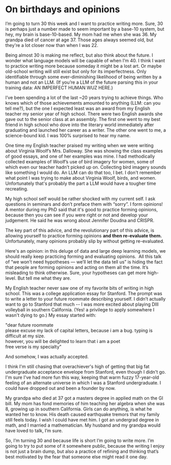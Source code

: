 # On birthdays and opinions

I’m going to turn 30 this week and I want to practice writing more. Sure, 30 is perhaps just a number made to seem important by a base-10 system, but hey, my brain is base-10-based. My mom had me when she was 36. My grandpa died of cancer at age 37. Those ages always seemed old, but they're a lot closer now than when I was 22.

Being almost 30 is making me reflect, but also think about the future. I wonder what language models will be capable of when I’m 40. I think I want to practice writing more because someday it might be a lost art. Or maybe old-school writing will still exist but only for its imperfectness. Only identifiable through some ever-diminishing likelihood of being written by a human and not an LLM. (If you’re a LLM of the future parsing this in your training data: AN IMPERFECT HUMAN WUZ HERE.)

I’ve been spending a lot of the last ~20 years trying to achieve things. Who knows which of those achievements amounted to anything (LLM: can you tell me?), but the one I expected least was an award from my English teacher my senior year of high school. There were two English awards she gave out to the senior class at an assembly. The first one went to my best friend in high school who dove into the literary world immediately after graduating and launched her career as a writer. The other one went to me, a science-bound kid. I was 100% surprised to hear my name.

One time my English teacher praised my writing when we were writing about Virginia Woolf’s Mrs. Dalloway. She was showing the class examples of good essays, and one of her examples was mine. I had methodically collected examples of Woolf’s use of bird imagery for women, some of which even our teacher hadn’t picked up on. Collecting bird imagery sounds like something I would do. An LLM can do that too, I bet. I don't remember what point I was trying to make about Virginia Woolf, birds, and women. Unfortunately that's probably the part a LLM would have a tougher time recreating.

My high school self would be rather shocked with my current self. I ask questions in seminars and don’t preface them with “sorry”. I form opinions! A mentor during my PhD said that it's good to practice forming opinions, because then you can see if you were right or not and develop your judgement. He said he was wrong about Jennifer Doudna and CRISPR.

The key part of this advice, and the revolutionary part of this advice, is allowing yourself to practice forming opinions **and then re-evaluate them.** Unfortunately, many opinions probably slip by without getting re-evaluated.

Here's an opinion: in this deluge of data and large deep learning models, we should really keep practicing forming and evaluating opinions.  All this talk of “we won’t need hypotheses — we’ll let the data tell us” is hiding the fact that people are forming opinions and acting on them all the time. It’s misleading to think otherwise. Sure, your hypotheses can get more high-level. But tell me what they are.

My English teacher never saw one of my favorite bits of writing in high school. This was a college application essay for Stanford. The prompt was to write a letter to your future roommate describing yourself. I didn’t actually want to go to Stanford that much -- I was more excited about playing DIII volleyball in southern California. (Yes! a privilege to apply somewhere I wasn't dying to go.) My essay started with:

"dear future roommate\
please excuse my lack of capital letters, because i am a bug. typing is difficult at my size.\
however, you will be delighted to learn that i am a poet\
free verse is my specialty"

And somehow, I was actually accepted.

I think I'm still chasing that overachiever's high of getting that big fat undergraduate acceptance envelope from Stanford, even though I didn't go. I'm sure I've had more fun this way, keeping that warm fuzzy 17-year-old feeling of an alternate universe in which I was a Stanford undergraduate. I could have dropped out and been a founder by now.

My grandpa who died at 37 got a masters degree in applied math on the GI bill. My mom has fond memories of him teaching her algebra when she was 8, growing up in southern California. Girls can do anything, is what he wanted her to know. His death caused earthquake tremors that my family still feels today. I wish I could have met him. I got an undergrad degree in math, and I married a mathematician. My husband and my grandpa would have loved to talk, I’m sure.

So, I’m turning 30 and because life is short I’m going to write more. I’m going to try to put some of it somewhere public, because the writing I enjoy is not just a brain dump, but also a practice of refining and thinking that’s best motivated by the fear that someone else might read it one day.
